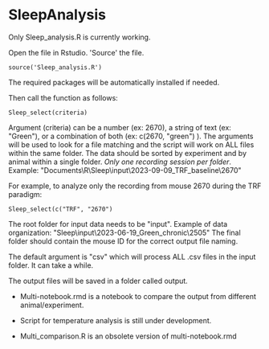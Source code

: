 # SleepAnalysis

Only Sleep_analysis.R is currently working.

Open the file in Rstudio.
'Source' the file.

  `source('Sleep_analysis.R')`

The required packages will be automatically installed if needed.

Then call the function as follows:

  `Sleep_select(criteria)`

Argument (criteria) can be a number (ex: 2670), a string of text (ex: "Green"), or a combination of both (ex: c(2670, "green") ).
The arguments will be used to look for a file matching and the script will work on ALL files within the same folder.
The data should be sorted by experiment and by animal within a single folder.
*Only one recording session per folder*. Example: "Documents\R\Sleep\input\2023-09-09_TRF_baseline\2670"

For example, to analyze only the recording from mouse 2670 during the TRF paradigm:

`Sleep_select(c("TRF", "2670")`

The root folder for input data needs to be "input". Example of data organization: "Sleep\input\2023-06-19_Green_chronic\2505"
The final folder should contain the mouse ID for the correct output file naming.

The default argument is "csv" which will process ALL .csv files in the input folder. It can take a while.

The output files will be saved in a folder called output.

* Multi-notebook.rmd is a notebook to compare the output from different animal/experiment.

* Script for temperature analysis is still under development.

* Multi_comparison.R is an obsolete version of multi-notebook.rmd
